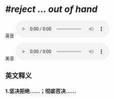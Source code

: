 # ***\#reject ... out of hand*** 
英音
<audio src="./media/reject ... out of hand1_AAC.aac" controls="controls"></audio>

美音
<audio src="./media/reject ... out of hand2_AAC.aac" controls="controls"></audio>



  

英文释义
---
### 1.**坚决拒绝……；彻底否决……**  



